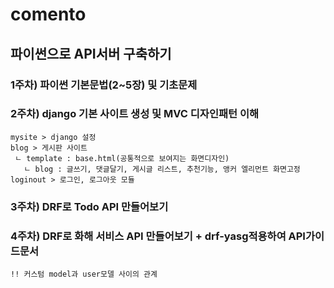 # comento
## 파이썬으로 API서버 구축하기
### 1주차) 파이썬 기본문법(2~5장) 및 기초문제
### 2주차) django 기본 사이트 생성 및 MVC 디자인패턴 이해
```
mysite > django 설정
blog > 게시판 사이트
 ㄴ template : base.html(공통적으로 보여지는 화면디자인)
   ㄴ blog : 글쓰기, 댓글달기, 게시글 리스트, 추천기능, 앵커 엘리먼트 화면고정
loginout > 로그인, 로그아웃 모듈
```

### 3주차) DRF로 Todo API 만들어보기

### 4주차) DRF로 화해 서비스 API 만들어보기 + drf-yasg적용하여 API가이드문서
```
!! 커스텀 model과 user모델 사이의 관계 
```
